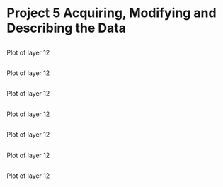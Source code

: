 
# Project 5 Acquiring, Modifying and Describing the Data

## 
Plot of layer 12 
![]()

## 
Plot of layer 12 
![]()

## 
Plot of layer 12 
![]()

## 
Plot of layer 12 
![]()

## 
Plot of layer 12 
![]()

## 
Plot of layer 12 
![]()

## 
Plot of layer 12 
![]()


